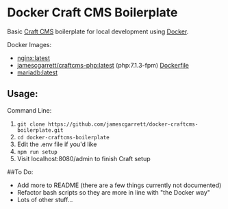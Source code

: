 # Docker Craft CMS Boilerplate

Basic [Craft CMS](https://craftcms.com/) boilerplate for local development using [Docker](https://www.docker.com/).

Docker Images:

 * [nginx:latest](https://hub.docker.com/_/nginx/)
 * [jamescgarrett/craftcms-php:latest](https://hub.docker.com/r/jamescgarrett/craftcms-php/) (php:7.1.3-fpm) [Dockerfile](https://github.com/jamescgarrett/docker-craftcms-php)
 * [mariadb:latest](https://hub.docker.com/_/mariadb/)

## Usage:

Command Line:

 1) ```git clone https://github.com/jamescgarrett/docker-craftcms-boilerplate.git```
 2) ```cd docker-craftcms-boilerplate```
 3) Edit the .env file if you'd like
 4) ```npm run setup```
 5) Visit localhost:8080/admin to finish Craft setup

 ##To Do:

 * Add more to README (there are a few things currently not documented)
 * Refactor bash scripts so they are more in line with "the Docker way"
 * Lots of other stuff...